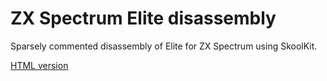 # ZX Spectrum Elite disassembly

Sparsely commented disassembly of Elite for ZX Spectrum using SkoolKit.

[HTML version](https://htmlpreview.github.io/?https://github.com/Rasmus-M/elite-skoolkit/blob/master/html/elite/index.html)
